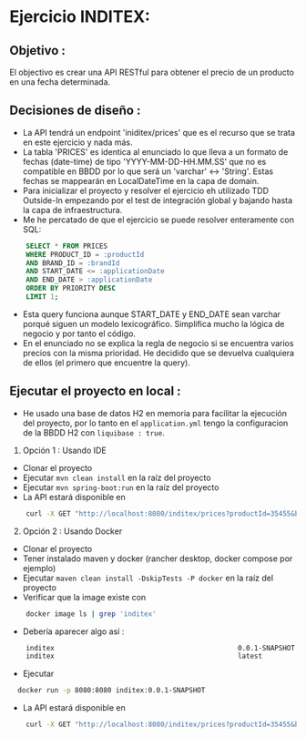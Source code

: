 # Ejercicio INDITEX:

## Objetivo :
 El objectivo es crear una API RESTful para obtener el precio de un producto en una fecha determinada.
 
## Decisiones de diseño :
 - La API tendrá un endpoint 'iniditex/prices' que es el recurso que se trata en este ejercicio y nada más.
 - La tabla 'PRICES' es identica al enunciado lo que lleva a un formato de fechas (date-time) de tipo 'YYYY-MM-DD-HH.MM.SS' que no es compatible en BBDD por lo que será un 'varchar' <-> 'String'. Estas fechas se mappearán en LocalDateTime en la capa de domain.
 - Para inicializar el proyecto y resolver el ejercicio eh utilizado TDD Outside-In empezando por el test de integración global y bajando hasta la capa de infraestructura.
 - Me he percatado de que el ejercicio se puede resolver enteramente con SQL:
```sql
    SELECT * FROM PRICES 
    WHERE PRODUCT_ID = :productId 
    AND BRAND_ID = :brandId 
    AND START_DATE <= :applicationDate 
    AND END_DATE > :applicationDate 
    ORDER BY PRIORITY DESC 
    LIMIT 1;
```
 - Esta query funciona aunque START_DATE y END_DATE sean varchar porqué siguen un modelo lexicográfico. Simplifica mucho la lógica de negocio y por tanto el código.
 - En el enunciado no se explica la regla de negocio si se encuentra varios precios con la misma prioridad. He decidido que se devuelva cualquiera de ellos (el primero que encuentre la query).

## Ejecutar el proyecto en local :
 - He usado una base de datos H2 en memoria para facilitar la ejecución del proyecto, por lo tanto en el `application.yml` tengo la configuracion de la BBDD H2 con `liquibase : true`.

 1. Opción 1 : Usando IDE
  - Clonar el proyecto
  - Ejecutar ```mvn clean install``` en la raíz del proyecto
  - Ejecutar ```mvn spring-boot:run``` en la raíz del proyecto
  - La API estará disponible en 
```bash
    curl -X GET "http://localhost:8080/inditex/prices?productId=35455&brandId=1&applicationDate=2020-06-14T10:00:00"
 ```

 2. Opción 2 : Usando Docker
  - Clonar el proyecto
  - Tener instalado maven y docker (rancher desktop, docker compose por ejemplo)
  - Ejecutar ```maven clean install -DskipTests -P docker``` en la raíz del proyecto
  - Verificar que la image existe con 
```bash 
    docker image ls | grep 'inditex'
```
  - Debería aparecer algo así :
```bash
    inditex                                             0.0.1-SNAPSHOT         95f06c6985e0   20 seconds ago   551MB
    inditex                                             latest                 95f06c6985e0   20 seconds ago   551MB
```
  - Ejecutar 
```bash 
  docker run -p 8080:8080 inditex:0.0.1-SNAPSHOT
```
  - La API estará disponible en 
```bash
    curl -X GET "http://localhost:8080/inditex/prices?productId=35455&brandId=1&applicationDate=2020-06-14T10:00:00"
```
